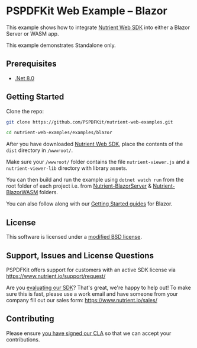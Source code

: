 # PSPDFKit Web Example – Blazor

This example shows how to integrate [Nutrient Web SDK](https://www.nutrient.io/web/) into either a Blazor Server or WASM app.

This example demonstrates Standalone only.

## Prerequisites

- [.Net 8.0](https://dotnet.microsoft.com/en-us/download)

## Getting Started

Clone the repo:

```bash
git clone https://github.com/PSPDFKit/nutrient-web-examples.git

cd nutrient-web-examples/examples/blazor
```

After you have downloaded [Nutrient Web SDK](https://customers.www.nutrient.io/download/web/latest), place the contents of the `dist` directory in `/wwwroot/`.

Make sure your `/wwwroot/` folder contains the file `nutrient-viewer.js` and a `nutrient-viewer-lib` directory with library assets.

You can then build and run the example using `dotnet watch run` from the root folder of each project i.e. from [Nutrient-BlazorServer](./Nutrient-BlazorServer/) & [Nutrient-BlazorWASM](./Nutrient-BlazorWASM/) folders.

You can also follow along with our [Getting Started guides](https://www.nutrient.io/sdk/web/getting-started/blazor/) for Blazor.

## License

This software is licensed under a [modified BSD license](LICENSE).

## Support, Issues and License Questions

PSPDFKit offers support for customers with an active SDK license via https://www.nutrient.io/support/request/

Are you [evaluating our SDK](https://www.nutrient.io/try/)? That's great, we're happy to help out! To make sure this is fast, please use a work email and have someone from your company fill out our sales form: https://www.nutrient.io/sales/

## Contributing

Please ensure
[you have signed our CLA](https://www.nutrient.io/guides/web/current/miscellaneous/contributing/) so that we can
accept your contributions.
